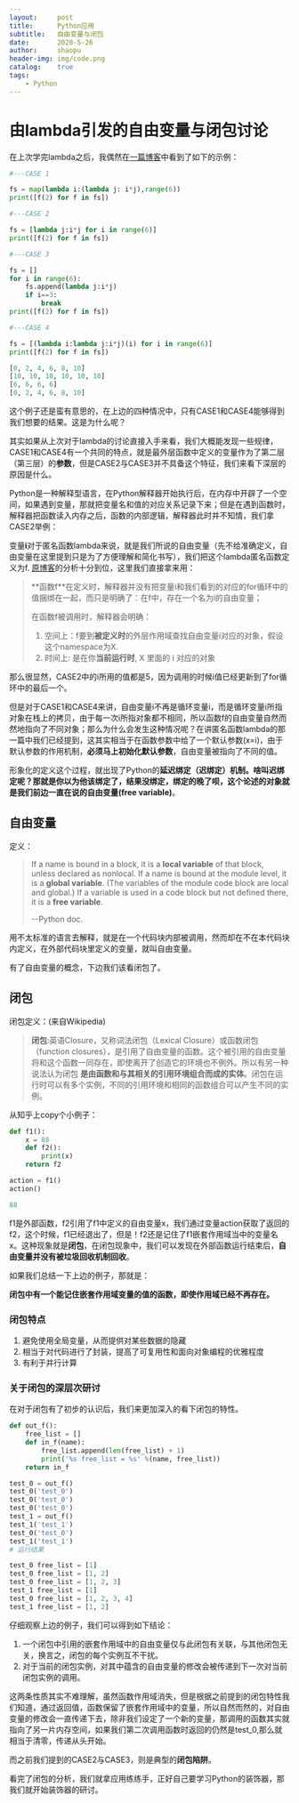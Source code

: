 ```yaml
---
layout:		post
title:		Python应用
subtitle:	自由变量与闭包
date:		2020-5-26
author:		shaopu
header-img:	img/code.png
catalog:	true
tags:
    - Python
---
```


# 由lambda引发的自由变量与闭包讨论

在上次学完lambda之后，我偶然在[一篇博客](https://www.cnblogs.com/xiangnan/p/3900285.html)中看到了如下的示例：

```python
#---CASE 1

fs = map(lambda i:(lambda j: i*j),range(6))
print([f(2) for f in fs])

#---CASE 2

fs = [lambda j:i*j for i in range(6)]
print([f(2) for f in fs])

#---CASE 3

fs = []
for i in range(6):
    fs.append(lambda j:i*j)
    if i==3:
        break
print([f(2) for f in fs])

#---CASE 4

fs = [(lambda i:lambda j:i*j)(i) for i in range(6)]
print([f(2) for f in fs])

[0, 2, 4, 6, 8, 10]
[10, 10, 10, 10, 10, 10]
[6, 6, 6, 6]
[0, 2, 4, 6, 8, 10]
```

这个例子还是蛮有意思的，在上边的四种情况中，只有CASE1和CASE4能够得到我们想要的结果。这是为什么呢？

其实如果从上次对于lambda的讨论直接入手来看，我们大概能发现一些规律，CASE1和CASE4有一个共同的特点，就是最外层函数中定义的变量作为了第二层（第三层）的**参数**，但是CASE2与CASE3并不具备这个特征，我们来看下深层的原因是什么。

Python是一种解释型语言，在Python解释器开始执行后，在内存中开辟了一个空间，如果遇到变量，那就把变量名和值的对应关系记录下来；但是在遇到函数时，解释器把函数读入内存之后，函数的内部逻辑，解释器此时并不知情，我们拿CASE2举例：

变量**i**对于匿名函数lambda来说，就是我们所说的自由变量（先不给准确定义，自由变量在这里提到只是为了方便理解和简化书写），我们把这个lambda匿名函数定义为f​. [原博客](https://www.cnblogs.com/xiangnan/p/3900285.html)的分析十分到位，这里我们直接拿来用：

> **函数f​**在定义时，解释器并没有把变量i和我们看到的对应的for循环中的值捆绑在一起，而只是明确了：在f​中，存在一个名为i的自由变量；
>
> 在函数f​被调用时，解释器会明确：
>
> 1. 空间上：f​要到**被定义时**的外层作用域查找自由变量i对应的对象，假设这个namespace为X.
> 2. 时间上: 是在你**当前运行时**, X 里面的 i 对应的对象

那么很显然，CASE2中的i所用的值都是5，因为调用的时候i值已经更新到了for循环中的最后一个。

但是对于CASE1和CASE4来讲，自由变量i不再是循环变量i，而是循环变量i所指对象在栈上的拷贝，由于每一次i所指对象都不相同，所以函数f​的自由变量自然而然地指向了不同对象；那么为什么会发生这种情况呢？在讲匿名函数lambda的那一篇中我们已经提到，这其实相当于在函数参数中给了一个默认参数(x=i)，由于默认参数的作用机制，**必须马上初始化默认参数**，自由变量被指向了不同的值。

形象化的定义这个过程，就出现了Python的**延迟绑定（迟绑定）**机制。啥叫迟绑定呢？那就是你以为他该绑定了，结果没绑定，绑定的晚了呗，这个论述的对象就是我们前边一直在说的**自由变量(free variable)**。

## 自由变量

定义：

> If a name is bound in a block, it is a **local variable** of that block, unless declared as nonlocal. If a name is bound at the module level, it is a **global variable**. (The variables of the module code block are local and global.) If a variable is used in a code block but not defined there, it is a **free variable**.
>
> --Python doc.

用不太标准的语言去解释，就是在一个代码块内部被调用，然而却在不在本代码块内定义，在外部代码块里定义的变量，就叫自由变量。

有了自由变量的概念，下边我们该看闭包了。

## 闭包

闭包定义：(来自Wikipedia)

> **闭包**:英语Closure，又称词法闭包（Lexical Closure）或函数闭包（function closures），是引用了自由变量的函数。这个被引用的自由变量将和这个函数一同存在，即使离开了创造它的环境也不例外。所以有另一种说法认为闭包 **是由函数和与其相关的引用环境组合而成的实体**。闭包在运行时可以有多个实例，不同的引用环境和相同的函数组合可以产生不同的实例。

从知乎上copy个小例子：

```python
def f1():
    x = 88
    def f2():
        print(x)
    return f2

action = f1()
action()

88
```

f1是外部函数，f2引用了f1中定义的自由变量x，我们通过变量action获取了返回的f2，这个时候，f1已经退出了，但是！f2还是记住了f1嵌套作用域当中的变量名x。这种现象就是**闭包**，在闭包现象中，我们可以发现在外部函数运行结束后，**自由变量并没有被垃圾回收机制回收**。

如果我们总结一下上边的例子，那就是：

**闭包中有一个能记住嵌套作用域变量的值的函数，即使作用域已经不再存在。**

### 闭包特点

1. 避免使用全局变量，从而提供对某些数据的隐藏
2. 相当于对代码进行了封装，提高了可复用性和面向对象编程的优雅程度
3. 有利于并行计算

### 关于闭包的深层次研讨

在对于闭包有了初步的认识后，我们来更加深入的看下闭包的特性。

```python
def out_f():
    free_list = []
    def in_f(name):
        free_list.append(len(free_list) + 1)
        print('%s free_list = %s' %(name, free_list))
    return in_f

test_0 = out_f()
test_0('test_0')
test_0('test_0')
test_0('test_0')
test_1 = out_f()
test_1('test_1')
test_0('test_0')
test_1('test_1')
# 运行结果

test_0 free_list = [1]
test_0 free_list = [1, 2]
test_0 free_list = [1, 2, 3]
test_1 free_list = [1]
test_0 free_list = [1, 2, 3, 4]
test_1 free_list = [1, 2]
```

仔细观察上边的例子，我们可以得到如下结论：

1. 一个闭包中引用的嵌套作用域中的自由变量仅与此闭包有关联，与其他闭包无关，换言之，闭包的每个实例互不干扰。
2. 对于当前的闭包实例，对其中蕴含的自由变量的修改会被传递到下一次对当前闭包实例的调用。

这两条性质其实不难理解，虽然函数作用域消失，但是根据之前提到的闭包特性我们知道，通过返回值，函数保留了嵌套作用域中的变量，所以自然而然的，对自由变量的修改会一直传递下去，除非我们设定了一个新的变量，那调用的函数其实就指向了另一片内存空间，如果我们第二次调用函数时返回的仍然是test_0,那么就相当于清零，传递从头开始。

而之前我们提到的CASE2与CASE3，则是典型的**闭包陷阱**。

看完了闭包的分析，我们就拿应用练练手，正好自己要学习Python的装饰器，那我们就开始装饰器的研讨。